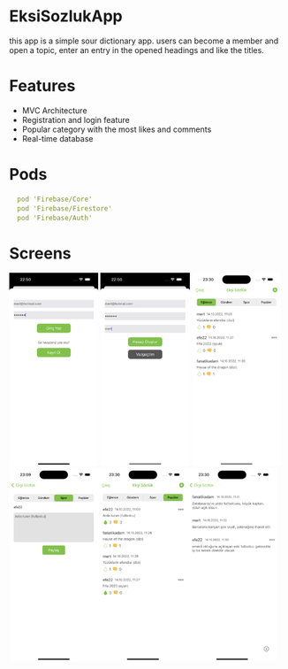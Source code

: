 # EksiSozlukApp

this app is a simple sour dictionary app.
users can become a member and open a topic, enter an entry in the opened headings and like the titles.

# Features
* MVC Architecture
* Registration and login feature
* Popular category with the most likes and comments
* Real-time database

# Pods

```yaml
  pod 'Firebase/Core'
  pod 'Firebase/Firestore'
  pod 'Firebase/Auth'
```

# Screens
<img height = 350 width = full src="images/1.png">  <img height = 350 width = full src="images/2.png"> <img height = 350 width = full src="images/3.png">
 <img height = 350 width = full src="images/4.png"><img height = 350 width = full src="images/5.png"><img height = 350 width = full src="images/6.png">

